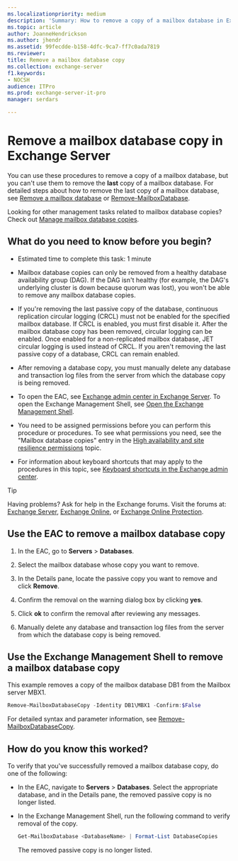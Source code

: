 ```yaml
---
ms.localizationpriority: medium
description: 'Summary: How to remove a copy of a mailbox database in Exchange Server 2016 or Exchange Server 2019.'
ms.topic: article
author: JoanneHendrickson
ms.author: jhendr
ms.assetid: 99fecdde-b158-4dfc-9ca7-ff7c0ada7819
ms.reviewer:
title: Remove a mailbox database copy
ms.collection: exchange-server
f1.keywords:
- NOCSH
audience: ITPro
ms.prod: exchange-server-it-pro
manager: serdars

---
```


# Remove a mailbox database copy in Exchange Server

You can use these procedures to remove a copy of a mailbox database, but you can't use them to remove the **last** copy of a mailbox database. For detailed steps about how to remove the last copy of a mailbox database, see [Remove a mailbox database](../../architecture/mailbox-servers/manage-databases.md#remove-a-mailbox-database) or [Remove-MailboxDatabase](/powershell/module/exchange/remove-mailboxdatabase).

Looking for other management tasks related to mailbox database copies? Check out [Manage mailbox database copies](manage-database-copies.md).

## What do you need to know before you begin?

- Estimated time to complete this task: 1 minute

- Mailbox database copies can only be removed from a healthy database availability group (DAG). If the DAG isn't healthy (for example, the DAG's underlying cluster is down because quorum was lost), you won't be able to remove any mailbox database copies.

- If you're removing the last passive copy of the database, continuous replication circular logging (CRCL) must not be enabled for the specified mailbox database. If CRCL is enabled, you must first disable it. After the mailbox database copy has been removed, circular logging can be enabled. Once enabled for a non-replicated mailbox database, JET circular logging is used instead of CRCL. If you aren't removing the last passive copy of a database, CRCL can remain enabled.

- After removing a database copy, you must manually delete any database and transaction log files from the server from which the database copy is being removed.

- To open the EAC, see [Exchange admin center in Exchange Server](../../architecture/client-access/exchange-admin-center.md). To open the Exchange Management Shell, see [Open the Exchange Management Shell](/powershell/exchange/open-the-exchange-management-shell).

- You need to be assigned permissions before you can perform this procedure or procedures. To see what permissions you need, see the "Mailbox database copies" entry in the [High availability and site resilience permissions](../../permissions/feature-permissions/ha-permissions.md) topic.

- For information about keyboard shortcuts that may apply to the procedures in this topic, see [Keyboard shortcuts in the Exchange admin center](../../about-documentation/exchange-admin-center-keyboard-shortcuts.md).

> [!TIP]
> Having problems? Ask for help in the Exchange forums. Visit the forums at: [Exchange Server](https://social.technet.microsoft.com/forums/office/home?category=exchangeserver), [Exchange Online](https://social.technet.microsoft.com/forums/msonline/home?forum=onlineservicesexchange), or [Exchange Online Protection](https://social.technet.microsoft.com/forums/forefront/home?forum=FOPE).

## Use the EAC to remove a mailbox database copy

1. In the EAC, go to **Servers** \> **Databases**.

2. Select the mailbox database whose copy you want to remove.

3. In the Details pane, locate the passive copy you want to remove and click **Remove**.

4. Confirm the removal on the warning dialog box by clicking **yes**.

5. Click **ok** to confirm the removal after reviewing any messages.

6. Manually delete any database and transaction log files from the server from which the database copy is being removed.

## Use the Exchange Management Shell to remove a mailbox database copy

This example removes a copy of the mailbox database DB1 from the Mailbox server MBX1.

```powershell
Remove-MailboxDatabaseCopy -Identity DB1\MBX1 -Confirm:$False
```

For detailed syntax and parameter information, see [Remove-MailboxDatabaseCopy](/powershell/module/exchange/remove-mailboxdatabasecopy).

## How do you know this worked?

To verify that you've successfully removed a mailbox database copy, do one of the following:

- In the EAC, navigate to **Servers** \> **Databases**. Select the appropriate database, and in the Details pane, the removed passive copy is no longer listed.

- In the Exchange Management Shell, run the following command to verify removal of the copy.

  ```powershell
  Get-MailboxDatabase <DatabaseName> | Format-List DatabaseCopies
  ```

    The removed passive copy is no longer listed.